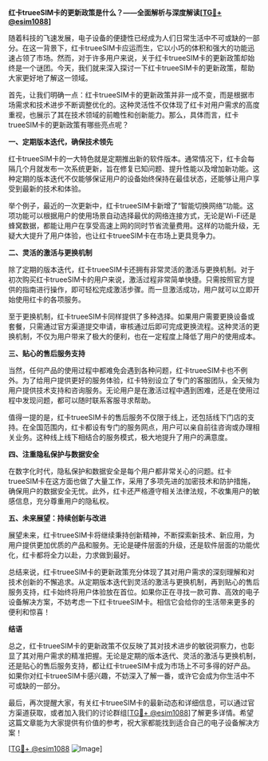 **红卡trueeSIM卡的更新政策是什么？——全面解析与深度解读[[TG💪+ @esim1088](https://t.me/s/esim1088)]**

随着科技的飞速发展，电子设备的便捷性已经成为人们日常生活中不可或缺的一部分。在这一背景下，红卡trueeSIM卡应运而生，它以小巧的体积和强大的功能迅速占领了市场。然而，对于许多用户来说，关于红卡trueeSIM卡的更新政策却始终是一个谜团。今天，我们就来深入探讨一下红卡trueeSIM卡的更新政策，帮助大家更好地了解这一领域。

首先，让我们明确一点：红卡trueeSIM卡的更新政策并非一成不变，而是根据市场需求和技术进步不断调整优化的。这种灵活性不仅体现了红卡对用户需求的高度重视，也展示了其在技术领域的前瞻性和创新能力。那么，具体而言，红卡trueeSIM卡的更新政策有哪些亮点呢？

**一、定期版本迭代，确保技术领先**

红卡trueeSIM卡的一大特色就是定期推出新的软件版本。通常情况下，红卡会每隔几个月就发布一次系统更新，旨在修复已知问题、提升性能以及增加新功能。这种定期的版本迭代不仅能够保证用户的设备始终保持在最佳状态，还能够让用户享受到最新的技术和体验。

举个例子，最近的一次更新中，红卡trueeSIM卡新增了“智能切换网络”功能。这项功能可以根据用户的使用场景自动选择最优的网络连接方式，无论是Wi-Fi还是蜂窝数据，都能让用户在享受高速上网的同时节省流量费用。这样的功能升级，无疑大大提升了用户体验，也让红卡trueeSIM卡在市场上更具竞争力。

**二、灵活的激活与更换机制**

除了定期的版本迭代，红卡trueeSIM卡还拥有非常灵活的激活与更换机制。对于初次购买红卡trueeSIM卡的用户来说，激活过程非常简单快捷。只需按照官方提供的指南进行操作，即可轻松完成激活步骤。而一旦激活成功，用户就可以立即开始使用红卡的各项服务。

至于更换机制，红卡trueeSIM卡同样提供了多种选择。如果用户需要更换设备或套餐，只需通过官方渠道提交申请，审核通过后即可完成更换流程。这种灵活的更换机制，不仅为用户带来了极大的便利，也在一定程度上降低了用户的使用成本。

**三、贴心的售后服务支持**

当然，任何产品的使用过程中都难免会遇到各种问题，红卡trueeSIM卡也不例外。为了给用户提供更好的服务体验，红卡特别设立了专门的客服团队，全天候为用户提供技术支持和咨询服务。无论用户是在激活过程中遇到困难，还是在使用过程中发现问题，都可以随时联系客服寻求帮助。

值得一提的是，红卡trueeSIM卡的售后服务不仅限于线上，还包括线下门店的支持。在全国范围内，红卡都设有专门的服务网点，用户可以亲自前往咨询或办理相关业务。这种线上线下相结合的服务模式，极大地提升了用户的满意度。

**四、注重隐私保护与数据安全**

在数字化时代，隐私保护和数据安全是每个用户都非常关心的问题。红卡trueeSIM卡在这方面也做了大量工作，采用了多项先进的加密技术和防护措施，确保用户的数据安全无忧。此外，红卡还严格遵守相关法律法规，不收集用户的敏感信息，充分尊重用户的隐私权。

**五、未来展望：持续创新与改进**

展望未来，红卡trueeSIM卡将继续秉持创新精神，不断探索新技术、新应用，为用户提供更加优质的产品和服务。无论是硬件层面的升级，还是软件层面的功能优化，红卡都将全力以赴，力求做到最好。

总结来说，红卡trueeSIM卡的更新政策充分体现了其对用户需求的深刻理解和对技术创新的不懈追求。从定期版本迭代到灵活的激活与更换机制，再到贴心的售后服务支持，红卡始终将用户体验放在首位。如果你正在寻找一款可靠、高效的电子设备解决方案，不妨考虑一下红卡trueeSIM卡。相信它会给你的生活带来更多的便利和惊喜！

**结语**

总之，红卡trueeSIM卡的更新政策不仅反映了其对技术进步的敏锐洞察力，也彰显了其对用户需求的精准把握。无论是定期的版本迭代、灵活的激活与更换机制，还是贴心的售后服务支持，都让红卡trueeSIM卡成为市场上不可多得的好产品。如果你对红卡trueeSIM卡感兴趣，不妨深入了解一番，或许它会成为你生活中不可或缺的一部分。

最后，再次提醒大家，有关红卡trueeSIM卡的最新动态和详细信息，可以通过官方渠道获取，或者加入我们的讨论群组[[TG💪+ @esim1088](https://t.me/s/esim1088)]了解更多详情。希望这篇文章能为大家提供有价值的参考，祝大家都能找到适合自己的电子设备解决方案！

[[TG💪+ @esim1088](https://t.me/s/esim1088) ![Image](https://i.postimg.cc/4NQfJmqS/Snipaste-2025-05-13-00-14-12.png)]